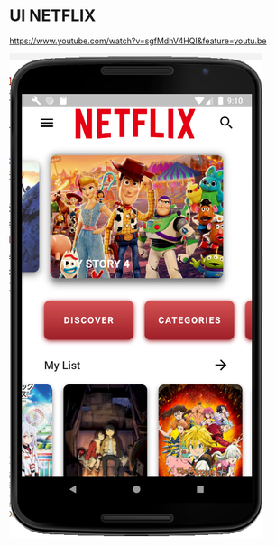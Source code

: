 # UI NETFLIX

https://www.youtube.com/watch?v=sgfMdhV4HQI&feature=youtu.be

<img src="https://raw.githubusercontent.com/flutterdotid/ui_netflix/master/Screenshot_1.png">
